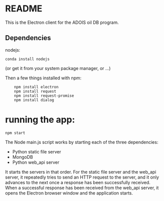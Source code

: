 # README

This is the Electron client for the ADOIS oil DB program.

## Dependencies

nodejs:

```
conda install nodejs
```

(or get it from your system package manager, or ...)

Then a few things installed with npm:

```
    npm install electron
    npm install request
    npm install request-promise
    npm install dialog
```

# running the app:

```
npm start
```

The Node main.js script works by starting each of the three dependencies:

* Python static file server
* MongoDB
* Python web_api server

It starts the servers in that order. For the static file server and the web_api server, it repeatedly tries to send an HTTP request to the server, and it only advances to the next once a response has been successfully received. When a successful response has been received from the web_api server, it opens the Electron browser window and the application starts.
